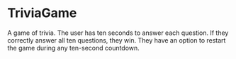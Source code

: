 # TriviaGame
A game of trivia. The user has ten seconds to answer each question. If they correctly answer all ten questions, they win. They have an option to restart the game during any ten-second countdown.

